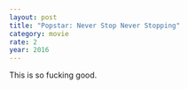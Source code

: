 ```yaml
---
layout: post
title: "Popstar: Never Stop Never Stopping"
category: movie
rate: 2
year: 2016
---
```


This is so fucking good.
